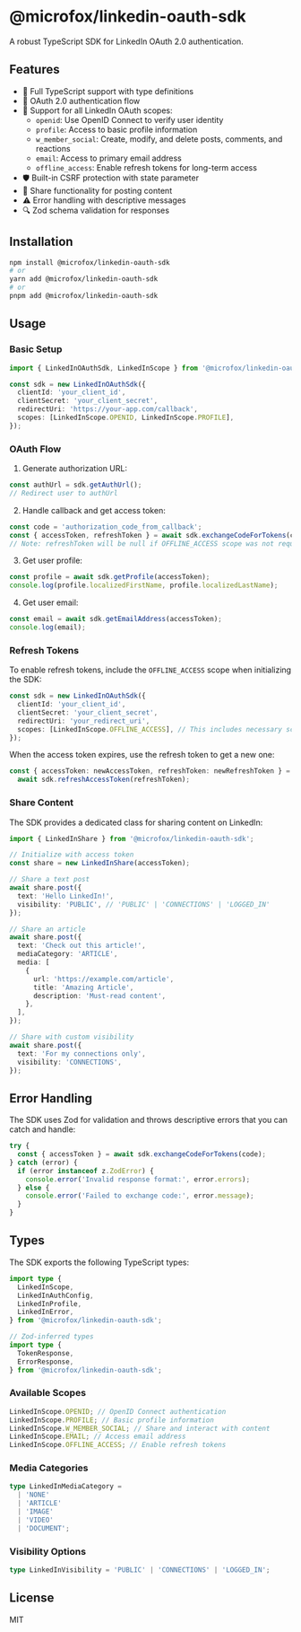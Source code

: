# @microfox/linkedin-oauth-sdk

A robust TypeScript SDK for LinkedIn OAuth 2.0 authentication.

## Features

- 📘 Full TypeScript support with type definitions
- 🔐 OAuth 2.0 authentication flow
- 🔑 Support for all LinkedIn OAuth scopes:
  - `openid`: Use OpenID Connect to verify user identity
  - `profile`: Access to basic profile information
  - `w_member_social`: Create, modify, and delete posts, comments, and reactions
  - `email`: Access to primary email address
  - `offline_access`: Enable refresh tokens for long-term access
- 🛡️ Built-in CSRF protection with state parameter
- 📱 Share functionality for posting content
- ⚠️ Error handling with descriptive messages
- 🔍 Zod schema validation for responses

## Installation

```bash
npm install @microfox/linkedin-oauth-sdk
# or
yarn add @microfox/linkedin-oauth-sdk
# or
pnpm add @microfox/linkedin-oauth-sdk
```

## Usage

### Basic Setup

```typescript
import { LinkedInOAuthSdk, LinkedInScope } from '@microfox/linkedin-oauth-sdk';

const sdk = new LinkedInOAuthSdk({
  clientId: 'your_client_id',
  clientSecret: 'your_client_secret',
  redirectUri: 'https://your-app.com/callback',
  scopes: [LinkedInScope.OPENID, LinkedInScope.PROFILE],
});
```

### OAuth Flow

1. Generate authorization URL:

```typescript
const authUrl = sdk.getAuthUrl();
// Redirect user to authUrl
```

2. Handle callback and get access token:

```typescript
const code = 'authorization_code_from_callback';
const { accessToken, refreshToken } = await sdk.exchangeCodeForTokens(code);
// Note: refreshToken will be null if OFFLINE_ACCESS scope was not requested
```

3. Get user profile:

```typescript
const profile = await sdk.getProfile(accessToken);
console.log(profile.localizedFirstName, profile.localizedLastName);
```

4. Get user email:

```typescript
const email = await sdk.getEmailAddress(accessToken);
console.log(email);
```

### Refresh Tokens

To enable refresh tokens, include the `OFFLINE_ACCESS` scope when initializing the SDK:

```typescript
const sdk = new LinkedInOAuthSdk({
  clientId: 'your_client_id',
  clientSecret: 'your_client_secret',
  redirectUri: 'your_redirect_uri',
  scopes: [LinkedInScope.OFFLINE_ACCESS], // This includes necessary scopes for refresh tokens
});
```

When the access token expires, use the refresh token to get a new one:

```typescript
const { accessToken: newAccessToken, refreshToken: newRefreshToken } =
  await sdk.refreshAccessToken(refreshToken);
```

### Share Content

The SDK provides a dedicated class for sharing content on LinkedIn:

```typescript
import { LinkedInShare } from '@microfox/linkedin-oauth-sdk';

// Initialize with access token
const share = new LinkedInShare(accessToken);

// Share a text post
await share.post({
  text: 'Hello LinkedIn!',
  visibility: 'PUBLIC', // 'PUBLIC' | 'CONNECTIONS' | 'LOGGED_IN'
});

// Share an article
await share.post({
  text: 'Check out this article!',
  mediaCategory: 'ARTICLE',
  media: [
    {
      url: 'https://example.com/article',
      title: 'Amazing Article',
      description: 'Must-read content',
    },
  ],
});

// Share with custom visibility
await share.post({
  text: 'For my connections only',
  visibility: 'CONNECTIONS',
});
```

## Error Handling

The SDK uses Zod for validation and throws descriptive errors that you can catch and handle:

```typescript
try {
  const { accessToken } = await sdk.exchangeCodeForTokens(code);
} catch (error) {
  if (error instanceof z.ZodError) {
    console.error('Invalid response format:', error.errors);
  } else {
    console.error('Failed to exchange code:', error.message);
  }
}
```

## Types

The SDK exports the following TypeScript types:

```typescript
import type {
  LinkedInScope,
  LinkedInAuthConfig,
  LinkedInProfile,
  LinkedInError,
} from '@microfox/linkedin-oauth-sdk';

// Zod-inferred types
import type {
  TokenResponse,
  ErrorResponse,
} from '@microfox/linkedin-oauth-sdk';
```

### Available Scopes

```typescript
LinkedInScope.OPENID; // OpenID Connect authentication
LinkedInScope.PROFILE; // Basic profile information
LinkedInScope.W_MEMBER_SOCIAL; // Share and interact with content
LinkedInScope.EMAIL; // Access email address
LinkedInScope.OFFLINE_ACCESS; // Enable refresh tokens
```

### Media Categories

```typescript
type LinkedInMediaCategory =
  | 'NONE'
  | 'ARTICLE'
  | 'IMAGE'
  | 'VIDEO'
  | 'DOCUMENT';
```

### Visibility Options

```typescript
type LinkedInVisibility = 'PUBLIC' | 'CONNECTIONS' | 'LOGGED_IN';
```

## License

MIT
